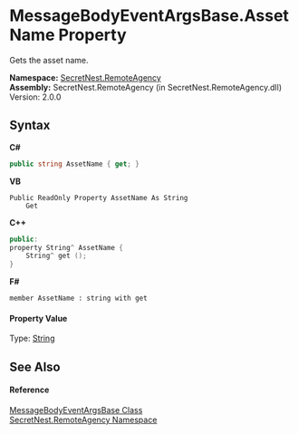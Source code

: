 # MessageBodyEventArgsBase.AssetName Property 
 

Gets the asset name.

**Namespace:**&nbsp;<a href="N_SecretNest_RemoteAgency">SecretNest.RemoteAgency</a><br />**Assembly:**&nbsp;SecretNest.RemoteAgency (in SecretNest.RemoteAgency.dll) Version: 2.0.0

## Syntax

**C#**<br />
``` C#
public string AssetName { get; }
```

**VB**<br />
``` VB
Public ReadOnly Property AssetName As String
	Get
```

**C++**<br />
``` C++
public:
property String^ AssetName {
	String^ get ();
}
```

**F#**<br />
``` F#
member AssetName : string with get

```


#### Property Value
Type: <a href="https://docs.microsoft.com/dotnet/api/system.string" target="_blank">String</a>

## See Also


#### Reference
<a href="T_SecretNest_RemoteAgency_MessageBodyEventArgsBase">MessageBodyEventArgsBase Class</a><br /><a href="N_SecretNest_RemoteAgency">SecretNest.RemoteAgency Namespace</a><br />